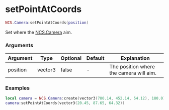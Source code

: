 # setPointAtCoords

```lua
NCS.Camera:setPointAtCoords(position)
```

Set where the [NCS.Camera](./create.md) aim.

### Arguments

| Argument | Type    | Optional | Default | Explanation                             |
| -------- | ------- | -------- | ------- | --------------------------------------- |
| position | vector3 | false    | -       | The position where the camera will aim. |

### Examples

```lua
local camera = NCS.Camera:create(vector3(780.14, 452.14, 54.12), 180.0)
camera:setPointAtCoords(vector3(20.45, 87.65, 64.32))
```
